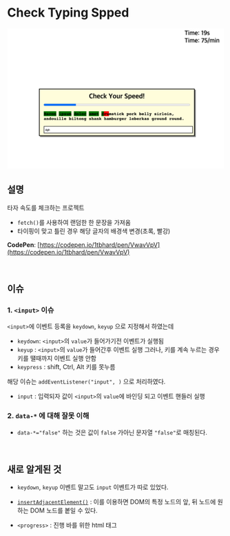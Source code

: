 # Check Typing Spped

<p align="center">
  <img src="./pic/TypingSpeedCheck.png" />
</p>

## 설명

타자 속도를 체크하는 프로젝트

- `fetch()`를 사용하여 랜덤한 한 문장을 가져옴
- 타이핑이 맞고 틀린 경우 해당 글자의 배경색 변경(초록, 빨강)

**CodePen**: [https://codepen.io/1tbhard/pen/VwavVpV](https://codepen.io/1tbhard/pen/VwavVpV)

<br/>

## 이슈

### 1. `<input>` 이슈

`<input>`에 이벤트 등록을  `keydown`, `keyup` 으로 지정해서 하였는데  

- `keydown`: `<input>`의 `value`가 들어가기전 이벤트가 실행됨
- `keyup` : `<input>`의 `value`가 들어간후 이벤트 실행 그러나, 키를 계속 누르는 경우키를    땔때까지 이벤트 실행 안함
- `keypress` : shift, Ctrl, Alt 키를 못누름

해당 이슈는 `addEventListener("input", )` 으로 처리하였다.

- `input` : 입력되자 값이 `<input>`의 `value`에 바인딩 되고 이벤트 핸들러 실행

### 2. `data-*` 에 대해 잘못 이해

- `data-*="false"` 하는 것은 값이 `false` 가아닌 문자열 `"false"`로 매칭된다.

<br/>

## 새로 알게된 것

- `keydown`, `keyup` 이벤트 말고도 `input` 이벤트가 따로 있었다.

- [`insertAdjacentElement()`](https://developer.mozilla.org/en-US/docs/Web/API/Element/insertAdjacentElement) :  이를 이용하면 DOM의 특정 노드의 앞, 뒤 노드에 원하는 DOM 노드를 봍일 수 있다.

- `<progress>` : 진행 바를 위한 html 태그
